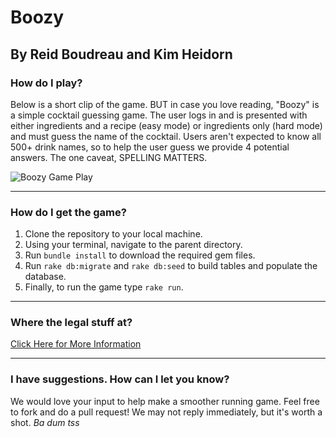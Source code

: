 # Boozy
## By Reid Boudreau and Kim Heidorn

### How do I play?
Below is a short clip of the game.
BUT in case you love reading, "Boozy" is a simple cocktail guessing game.
The user logs in and is presented with either ingredients and a recipe (easy mode)
or ingredients only (hard mode) and must guess the name of the cocktail. Users
aren't expected to know all 500+ drink names, so to help the user guess we provide
4 potential answers.
The one caveat, SPELLING MATTERS.

![Boozy Game Play](https://github.com/knheidorn/module-one-final-project-guidelines-seattle-web-career-021819/blob/building_classes/media/boozy.gif)
___
### How do I get the game?
1. Clone the repository to your local machine.
2. Using your terminal, navigate to the parent directory.
3. Run `bundle install` to download the required gem files.
4. Run `rake db:migrate` and `rake db:seed` to build tables and populate the database.
5. Finally, to run the game type `rake run`.
___
### Where the legal stuff at?
[Click Here for More Information]()
___
### I have suggestions. How can I let you know?
We would love your input to help make a smoother running game.
Feel free to fork and do a pull request!
We may not reply immediately, but it's worth a shot. *Ba dum tss*
